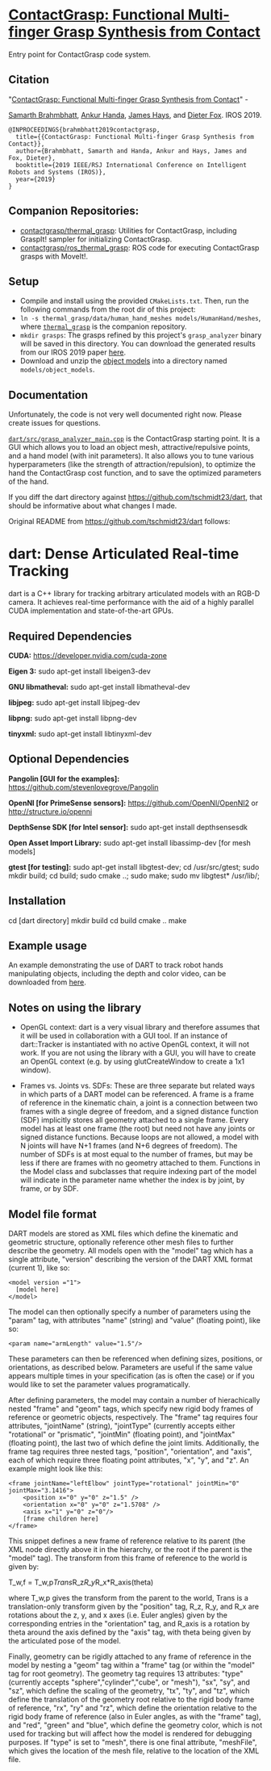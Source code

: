 # [ContactGrasp: Functional Multi-finger Grasp Synthesis from Contact](https://contactdb.cc.gatech.edu/contactgrasp.html)

Entry point for ContactGrasp code system.

## Citation

"[ContactGrasp: Functional Multi-finger Grasp Synthesis from Contact](https://arxiv.org/abs/1904.03754)" -

[Samarth Brahmbhatt](https://samarth-robo.github.io),
[Ankur Handa](https://ankurhanda.github.io/),
[James Hays](https://www.cc.gatech.edu/~hays/), and
[Dieter Fox](https://research.nvidia.com/node/2945). IROS 2019.

```
@INPROCEEDINGS{brahmbhatt2019contactgrasp,
  title={{ContactGrasp: Functional Multi-finger Grasp Synthesis from Contact}},
  author={Brahmbhatt, Samarth and Handa, Ankur and Hays, James and Fox, Dieter},
  booktitle={2019 IEEE/RSJ International Conference on Intelligent Robots and Systems (IROS)},
  year={2019}
}
```

## Companion Repositories:

- [contactgrasp/thermal_grasp](https://github.com/contactgrasp/thermal_grasp): Utilities for ContactGrasp, including GraspIt! sampler for initializing ContactGrasp.
- [contactgrasp/ros_thermal_grasp](https://github.com/contactgrasp/dart): ROS code for executing ContactGrasp grasps with MoveIt!.

## Setup

- Compile and install using the provided `CMakeLists.txt`. Then, run the following commands from the root dir of this project:
- `ln -s thermal_grasp/data/human_hand_meshes models/HumanHand/meshes`, where [`thermal_grasp`](https://github.com/contactgrasp/thermal_grasp) is the companion repository.
- `mkdir grasps`: The grasps refined by this project's `grasp_analyzer` binary will be saved in this directory. You can download the generated results from our IROS 2019 paper [here](https://github.com/contactgrasp/contactgrasp_data/blob/master/grasps.zip).
- Download and unzip the [object models](https://github.com/contactgrasp/contactgrasp_data/blob/master/object_models.zip) into a directory named `models/object_models`.

## Documentation

Unfortunately, the code is not very well documented right now. Please create issues for questions.

[`dart/src/grasp_analyzer_main.cpp`](https://github.com/contactgrasp/dart/blob/master/src/grasp_analyzer.cpp) is the ContactGrasp starting point. It is a GUI which allows you to load an object mesh, attractive/repulsive points, and a hand model (with init parameters). It also allows you to tune various hyperparameters (like the strength of attraction/repulsion), to optimize the hand the ContactGrasp cost function, and to save the optimized parameters of the hand.

If you diff the dart directory against https://github.com/tschmidt23/dart, that should be informative about what changes I made.

Original README from https://github.com/tschmidt23/dart follows:

dart: Dense Articulated Real-time Tracking
=======

dart is a C++ library for tracking arbitrary articulated models with an RGB-D 
camera. It achieves real-time performance with the aid of a highly parallel CUDA 
implementation and state-of-the-art GPUs.

Required Dependencies
---------------------

**CUDA:** https://developer.nvidia.com/cuda-zone

**Eigen 3:** sudo apt-get install libeigen3-dev

**GNU libmatheval:** sudo apt-get install libmatheval-dev

**libjpeg:** sudo apt-get install libjpeg-dev

**libpng:** sudo apt-get install libpng-dev

**tinyxml:** sudo apt-get install libtinyxml-dev

Optional Dependencies
---------------------

**Pangolin [GUI for the examples]:** https://github.com/stevenlovegrove/Pangolin

**OpenNI [for PrimeSense sensors]:** https://github.com/OpenNI/OpenNI2 or http://structure.io/openni

**DepthSense SDK [for Intel sensor]:** sudo apt-get install depthsensesdk

**Open Asset Import Library:** sudo apt-get install libassimp-dev [for mesh models]

**gtest [for testing]:** sudo apt-get install libgtest-dev; cd /usr/src/gtest; sudo mkdir build; cd build; sudo cmake ..; sudo make; sudo mv libgtest* /usr/lib/;

Installation
------------

cd [dart directory]
mkdir build
cd build
cmake ..
make

Example usage
------------

An example demonstrating the use of DART to track robot hands manipulating objects, including the depth and color video, can be downloaded from [here](http://homes.cs.washington.edu/~tws10/dartExample.tar.gz).

Notes on using the library
------------

- OpenGL context: dart is a very visual library and therefore assumes that it 
will be used in collaboration with a GUI tool. If an instance of dart::Tracker 
is instantiated with no active OpenGL context, it will not work. If you are not 
using the library with a GUI, you will have to create an OpenGL context (e.g. by 
using glutCreateWindow to create a 1x1 window).

- Frames vs. Joints vs. SDFs: These are three separate but related ways in which
parts of a DART model can be referenced. A frame is a frame of reference in the
kinematic chain, a joint is a connection between two frames with a single degree
of freedom, and a signed distance function (SDF) implicitly stores all geometry
attached to a single frame. Every model has at least one frame (the root) but
need not have any joints or signed distance functions. Because loops are not
allowed, a model with N joints will have N+1 frames (and N+6 degrees of 
freedom). The number of SDFs is at most equal to the number of frames, but may
be less if there are frames with no geometry attached to them. Functions in the
Model class and subclasses that require indexing part of the model will indicate
in the parameter name whether the index is by joint, by frame, or by SDF.

Model file format
------------

DART models are stored as XML files which define the kinematic and geometric 
structure, optionally reference other mesh files to further describe the 
geometry. All models open with the "model" tag which has a single attribute, 
"version" describing the version of the DART XML format (current 1), like so:

    <model version ="1">
      [model here]
    </model>

The model can then optionally specify a number of parameters using the "param" 
tag, with attributes "name" (string) and "value" (floating point), like so:

    <param name="armLength" value="1.5"/>

These parameters can then be referenced when defining sizes, positions, or 
orientations, as described below. Parameters are useful if the same value 
appears multiple times in your specification (as is often the case) or if you 
would like to set the parameter values programatically.

After defining parameters, the model may contain a number of hierachically 
nested "frame" and "geom" tags, which specify new rigid body frames of reference 
or geometric objects, respectively. The "frame" tag requires four attributes,
"jointName" (string), "jointType" (currently accepts either "rotational" or
"prismatic", "jointMin" (floating point), and "jointMax" (floating point), the
last two of which define the joint limits. Additionally, the frame tag requires
three nested tags, "position", "orientation", and "axis", each of which require
three floating point attributes, "x", "y", and "z". An example might look like
this:

	<frame jointName="leftElbow" jointType="rotational" jointMin="0" jointMax="3.1416">
	    <position x="0" y="0" z="1.5" />
	    <orientation x="0" y="0" z="1.5708" />
	    <axis x="1" y="0" z="0"/>
	    [frame children here]
	</frame>

This snippet defines a new frame of reference relative to its parent (the XML
node directly above it in the hierarchy, or the root if the parent is the 
"model" tag). The transform from this frame of reference to the world is given
by:

T_w,f = T_w,p*Trans*R_z*R_y*R_x*R_axis(theta)

where T_w,p gives the transform from the parent to the world, Trans is a
translation-only transform given by the "position" tag, R_z, R_y, and R_x are
rotations about the z, y, and x axes (i.e. Euler angles) given by the
corresponding entries in the "orientation" tag, and R_axis is a rotation by
theta around the axis defined by the "axis" tag, with theta being given by the
articulated pose of the model.

Finally, geometry can be rigidly attached to any frame of reference in the model
by nesting a "geom" tag within a "frame" tag (or within the "model" tag for root
geometry). The geometry tag requires 13 attributes: "type" (currently accepts
"sphere","cylinder","cube", or "mesh"), "sx", "sy", and "sz", which define the
scaling of the geometry, "tx", "ty", and "tz", which define the translation of
the geometry root relative to the rigid body frame of reference, "rx", "ry" and
"rz", which define the orientation relative to the rigid body frame of reference
(also in Euler angles, as with the "frame" tag), and "red", "green" and "blue",
which define the geometry color, which is not used for tracking but will affect
how the model is rendered for debugging purposes. If "type" is set to "mesh",
there is one final attribute, "meshFile", which gives the location of the mesh
file, relative to the location of the XML file.

